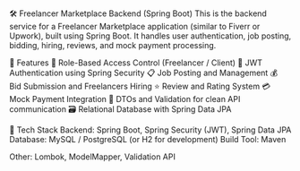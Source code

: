 
🛠️ Freelancer Marketplace Backend (Spring Boot)
This is the backend service for a Freelancer Marketplace application (similar to Fiverr or Upwork), built using Spring Boot. It handles user authentication, job posting, bidding, hiring, reviews, and mock payment processing.

📌 Features
👥 Role-Based Access Control (Freelancer / Client)
🔐 JWT Authentication using Spring Security
📋 Job Posting and Management
💰 Bid Submission and Freelancers Hiring
⭐ Review and Rating System
💳 Mock Payment Integration
🧾 DTOs and Validation for clean API communication
🗃️ Relational Database with Spring Data JPA

🧱 Tech Stack
Backend: Spring Boot, Spring Security (JWT), Spring Data JPA
Database: MySQL / PostgreSQL (or H2 for development)
Build Tool: Maven

Other: Lombok, ModelMapper, Validation API

